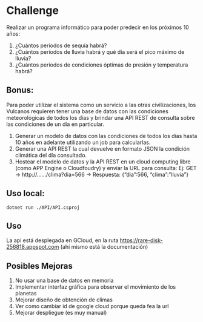 # Challenge

Realizar un programa informático para poder predecir en los próximos 10 años:
1. ¿Cuántos períodos de sequía habrá?
2. ¿Cuántos períodos de lluvia habrá y qué día será el pico máximo de lluvia?
3. ¿Cuántos períodos de condiciones óptimas de presión y temperatura habrá?
## Bonus:
Para poder utilizar el sistema como un servicio a las otras civilizaciones, los Vulcanos requieren
tener una base de datos con las condiciones meteorológicas de todos los días y brindar una API
REST de consulta sobre las condiciones de un día en particular.
1) Generar un modelo de datos con las condiciones de todos los días hasta 10 años en adelante
utilizando un job para calcularlas.
2) Generar una API REST la cual devuelve en formato JSON la condición climática del día
consultado.
3) Hostear el modelo de datos y la API REST en un cloud computing libre (como APP Engine o
Cloudfoudry) y enviar la URL para consulta:
Ej: GET → http://....../clima?dia=566 → Respuesta: {“dia”:566, “clima”:”lluvia”}

## Uso local:

```shell
dotnet run ./API/API.csproj
```

## Uso 
La api está desplegada en GCloud, en la ruta https://rare-disk-256818.appspot.com (ahí mismo está la documentación)

## Posibles Mejoras
1. No usar una base de datos en memoria 
2. Implementar interfaz gráfica para observar el movimiento de los planetas
3. Mejorar diseño de obtención de climas 
4. Ver como cambiar id de google cloud porque queda fea la url
5. Mejorar despliegue (es muy manual)
